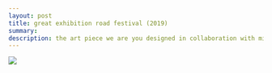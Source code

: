 ```yaml
---
layout: post
title: great exhibition road festival (2019)
summary:
description: the art piece we are you designed in collaboration with miyuki oka for the grantham art prize 2018 on display at imperial college london for the warmup event of the london climate action week as part of the great exhibition road festival
---
```


<img src="../exh2.png">
